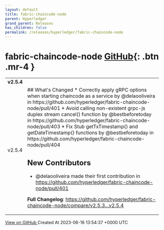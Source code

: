 ```yaml
---
layout: default
title: fabric-chaincode-node
parent: Hyperledger
grand_parent: Releases
has_children: false
permalink: /releases/hyperledger/fabric-chaincode-node
---
```


# fabric-chaincode-node <span class="fs-3 right-align">[GitHub](https://github.com/hyperledger/fabric-chaincode-node){: .btn .mr-4 }</span>


<div>
    <table>
        <tr>
            <td colspan="2">
                <b>
                    v2.5.4
                </b>
            </td>
        </tr>
        <tr>
            <td>
                <span class="chip">
                    v2.5.4
                </span>
            </td>
            <td>
                ## What's Changed
* Correctly apply gRPC options when starting chaincode as a service by @delaooliveira in https://github.com/hyperledger/fabric-chaincode-node/pull/401
* Avoid calling non-existent grpc-js duplex stream cancel() function by @bestbeforetoday in https://github.com/hyperledger/fabric-chaincode-node/pull/403
* Fix Stub getTxTimestamp() and getDateTimestamp() functions by @bestbeforetoday in https://github.com/hyperledger/fabric-chaincode-node/pull/404

## New Contributors
* @delaooliveira made their first contribution in https://github.com/hyperledger/fabric-chaincode-node/pull/401

**Full Changelog**: https://github.com/hyperledger/fabric-chaincode-node/compare/v2.5.3...v2.5.4
            </td>
        </tr>
    </table>
    <a href="https://github.com/hyperledger/fabric-chaincode-node/releases/tag/v2.5.4" class=".btn">
        View on GitHub
    </a>
    <span class="right-align">
        Created At 2023-06-16 13:54:37 +0000 UTC
    </span>
</div>

